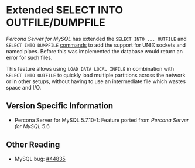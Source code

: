 # Extended SELECT INTO OUTFILE/DUMPFILE

*Percona Server for MySQL* has extended the `SELECT INTO ... OUTFILE` and `SELECT INTO DUMPFILE` [commands](http://dev.mysql.com/doc/refman/5.7/en/select-into.html) to add the support for UNIX sockets and named pipes. Before this was implemented the database would return an error for such files.

This feature allows using `LOAD DATA LOCAL INFILE` in combination with `SELECT INTO OUTFILE` to quickly load multiple partitions across the network or in other setups, without having to use an intermediate file which wastes space and I/O.

## Version Specific Information

* Percona Server for MySQL 5.7.10-1: Feature ported from *Percona Server for MySQL* 5.6

## Other Reading

* MySQL bug: [#44835](https://bugs.mysql.com/bug.php?id=44835)
